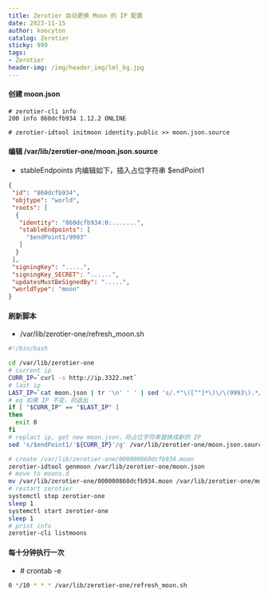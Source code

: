 ```yaml
---
title: Zerotier 自动更换 Moon 的 IP 配置
date: 2023-11-15
author: koocyton
catalog: Zerotier
sticky: 999
tags:
- Zerotier
header-img: /img/header_img/lml_bg.jpg
---
```


#### 创建 moon.json

```text
# zerotier-cli info
200 info 860dcfb934 1.12.2 ONLINE

# zerotier-idtool initmoon identity.public >> moon.json.source
```

#### 编辑 /var/lib/zerotier-one/moon.json.source

* stableEndpoints 内编辑如下，插入占位字符串 $endPoint1

```JSON
{
 "id": "860dcfb934",
 "objtype": "world",
 "roots": [
  {
   "identity": "860dcfb934:0:.......",
   "stableEndpoints": [
     "$endPoint1/9993"
   ]
  }
 ],
 "signingKey": ".....",
 "signingKey_SECRET": "......",
 "updatesMustBeSignedBy": ".....",
 "worldType": "moon"
}
```

#### 刷新脚本

* /var/lib/zerotier-one/refresh_moon.sh

```bash
#!/bin/bash

cd /var/lib/zerotier-one
# current ip
CURR_IP=`curl -s http://ip.3322.net`
# last ip
LAST_IP=`cat moon.json | tr '\n' ' ' | sed 's/.*"\([^"]*\)\/\(9993\).*/\1/g'`
# eq 如果 IP 不变，则退出
if [ "$CURR_IP" == "$LAST_IP" ]
then
  exit 0
fi
# replact ip, get new moon.json，将占位字符串替换成新的 IP
sed 's/$endPoint1/'${CURR_IP}'/g' /var/lib/zerotier-one/moon.json.source > /var/lib/zerotier-one/moon.json

# create /var/lib/zerotier-one/000000860dcfb934.moon
zerotier-idtool genmoon /var/lib/zerotier-one/moon.json
# move to moons.d
mv /var/lib/zerotier-one/000000860dcfb934.moon /var/lib/zerotier-one/moons.d/
# restart zerotier
systemctl stop zerotier-one
sleep 1
systemctl start zerotier-one
sleep 1
# print info
zerotier-cli listmoons
```

#### 每十分钟执行一次

* \# crontab -e

```bash
0 */10 * * * /var/lib/zerotier-one/refresh_moon.sh
```

